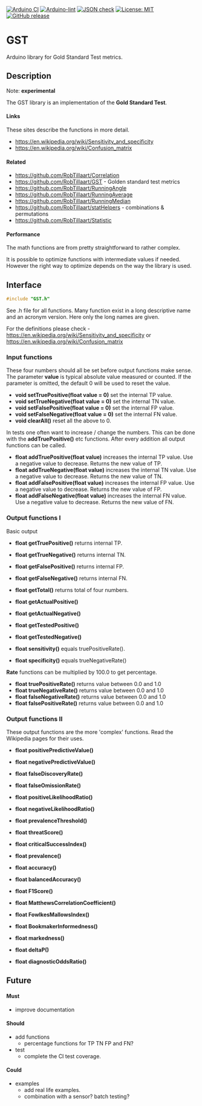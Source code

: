 
[![Arduino CI](https://github.com/RobTillaart/GST/workflows/Arduino%20CI/badge.svg)](https://github.com/marketplace/actions/arduino_ci)
[![Arduino-lint](https://github.com/RobTillaart/GST/actions/workflows/arduino-lint.yml/badge.svg)](https://github.com/RobTillaart/GST/actions/workflows/arduino-lint.yml)
[![JSON check](https://github.com/RobTillaart/GST/actions/workflows/jsoncheck.yml/badge.svg)](https://github.com/RobTillaart/GST/actions/workflows/jsoncheck.yml)
[![License: MIT](https://img.shields.io/badge/license-MIT-green.svg)](https://github.com/RobTillaart/GST/blob/master/LICENSE)
[![GitHub release](https://img.shields.io/github/release/RobTillaart/GST.svg?maxAge=3600)](https://github.com/RobTillaart/GST/releases)


# GST

Arduino library for Gold Standard Test metrics.


## Description

Note: **experimental**

The GST library is an implementation of the **Gold Standard Test**.


#### Links

These sites describe the functions in more detail.

- https://en.wikipedia.org/wiki/Sensitivity_and_specificity
- https://en.wikipedia.org/wiki/Confusion_matrix


#### Related

- https://github.com/RobTillaart/Correlation
- https://github.com/RobTillaart/GST - Golden standard test metrics
- https://github.com/RobTillaart/RunningAngle
- https://github.com/RobTillaart/RunningAverage
- https://github.com/RobTillaart/RunningMedian
- https://github.com/RobTillaart/statHelpers - combinations & permutations
- https://github.com/RobTillaart/Statistic


#### Performance

The math functions are from pretty straightforward to rather complex.

It is possible to optimize functions with intermediate values if needed. 
However the right way to optimize depends on the way the library is used. 


## Interface

```cpp
#include "GST.h"
```

See .h file for all functions. Many function exist in a long descriptive name and an acronym version. Here only the long names are given.

For the definitions please check - https://en.wikipedia.org/wiki/Sensitivity_and_specificity or
https://en.wikipedia.org/wiki/Confusion_matrix


### Input functions

These four numbers should all be set before output functions make sense.
The parameter **value** is typical absolute value measured or counted.
If the parameter is omitted, the default 0 will be used to reset the value.

- **void setTruePositive(float value = 0)** set the internal TP value.
- **void setTrueNegative(float value = 0)** set the internal TN value.
- **void setFalsePositive(float value = 0)** set the internal FP value.
- **void setFalseNegative(float value = 0)** set the internal FN value.
- **void clearAll()** reset all the above to 0.

In tests one often want to increase / change the numbers.
This can be done with the **addTruePositive()** etc functions. 
After every addition all output functions can be called.

- **float addTruePositive(float value)** increases the internal TP value.
Use a negative value to decrease.
Returns the new value of TP.
- **float addTrueNegative(float value)** increases the internal TN value.
Use a negative value to decrease.
Returns the new value of TN.
- **float addFalsePositive(float value)** increases the internal FP value.
Use a negative value to decrease.
Returns the new value of FP.
- **float addFalseNegative(float value)** increases the internal FN value.
Use a negative value to decrease.
Returns the new value of FN.


### Output functions I

Basic output

- **float getTruePositive()** returns internal TP.
- **float getTrueNegative()** returns internal TN.
- **float getFalsePositive()** returns internal FP.
- **float getFalseNegative()** returns internal FN.


- **float getTotal()** returns total of four numbers.
- **float getActualPositive()**
- **float getActualNegative()**
- **float getTestedPositive()**
- **float getTestedNegative()**


- **float sensitivity()** equals truePositiveRate().
- **float specificity()** equals trueNegativeRate()


**Rate** functions can be multiplied by 100.0 to get percentage.

- **float truePositiveRate()** returns value between 0.0 and 1.0
- **float trueNegativeRate()** returns value between 0.0 and 1.0
- **float falseNegativeRate()** returns value between 0.0 and 1.0
- **float falsePositiveRate()** returns value between 0.0 and 1.0


### Output functions II

These output functions are the more 'complex' functions.
Read the Wikipedia pages for their uses.

- **float positivePredictiveValue()**
- **float negativePredictiveValue()**
- **float falseDiscoveryRate()**
- **float falseOmissionRate()**


- **float positiveLikelihoodRatio()**
- **float negativeLikelihoodRatio()**


- **float prevalenceThreshold()**
- **float threatScore()**
- **float criticalSuccessIndex()**


- **float prevalence()**
- **float accuracy()**
- **float balancedAccuracy()**
- **float F1Score()**


- **float MatthewsCorrelationCoefficient()**
- **float FowlkesMallowsIndex()**
- **float BookmakerInformedness()**


- **float markedness()**
- **float deltaP()**
- **float diagnosticOddsRatio()**


## Future

#### Must

- improve documentation


#### Should

- add functions
  - percentage functions for TP TN FP and FN?
- test
  - complete the CI test coverage.


#### Could

- examples
  - add real life examples.
  - combination with a sensor? batch testing?


